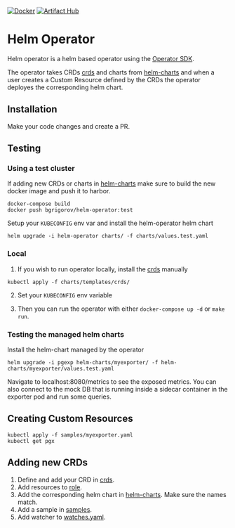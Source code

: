 [![Docker](https://img.shields.io/docker/cloud/build/eaudeweb/scratch?label=Docker&style=flat)](https://hub.docker.com/r/bsgrigorov/helm-operator/builds)
[![Artifact Hub](https://img.shields.io/endpoint?url=https://artifacthub.io/badge/repository/helm-operator)](https://artifacthub.io/packages/search?repo=helm-operator)

# Helm Operator
Helm operator is a helm based operator using the [Operator SDK](https://sdk.operatorframework.io/docs/building-operators/helm/tutorial/).

The operator takes CRDs [crds](charts/templates/crds/) and charts from [helm-charts](helm-charts) and when a user creates a Custom Resource defined by the CRDs the operator deployes the corresponding helm chart.

## Installation
Make your code changes and create a PR. 

## Testing

### Using a test cluster
If adding new CRDs or charts in [helm-charts](helm-charts) make sure to build the new docker image and push it to harbor. 
```
docker-compose build
docker push bgrigorov/helm-operator:test
```

Setup your `KUBECONFIG` env var and install the helm-operator helm chart
```
helm upgrade -i helm-operator charts/ -f charts/values.test.yaml
```

### Local 
1. If you wish to run operator locally, install the [crds](charts/templates/crds/) manually
```
kubectl apply -f charts/templates/crds/
```

2. Set your `KUBECONFIG` env variable

3. Then you can run the operator with either `docker-compose up -d` or `make run`. 

### Testing the managed helm charts
Install the helm-chart managed by the operator
```
helm upgrade -i pgexp helm-charts/myexporter/ -f helm-charts/myexporter/values.test.yaml
```
Navigate to localhost:8080/metrics to see the exposed metrics. You can also connect to the mock DB that is running inside a sidecar container in the exporter pod and run some queries.

## Creating Custom Resources
```
kubectl apply -f samples/myexporter.yaml
kubectl get pgx
```

## Adding new CRDs
1. Define and add your CRD in [crds](charts/templates/crds/).
2. Add resources to [role](charts/templates/role.yaml).
3. Add the corresponding helm chart in [helm-charts](helm-charts). Make sure the names match.
4. Add a sample in [samples](samples).
5. Add watcher to [watches.yaml](watches.yaml).